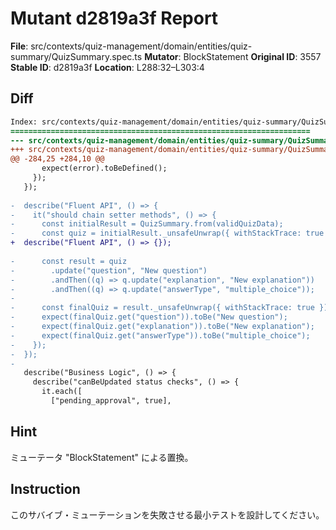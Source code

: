 # Mutant d2819a3f Report

**File**: src/contexts/quiz-management/domain/entities/quiz-summary/QuizSummary.spec.ts
**Mutator**: BlockStatement
**Original ID**: 3557
**Stable ID**: d2819a3f
**Location**: L288:32–L303:4

## Diff

```diff
Index: src/contexts/quiz-management/domain/entities/quiz-summary/QuizSummary.spec.ts
===================================================================
--- src/contexts/quiz-management/domain/entities/quiz-summary/QuizSummary.spec.ts	original
+++ src/contexts/quiz-management/domain/entities/quiz-summary/QuizSummary.spec.ts	mutated #3557
@@ -284,25 +284,10 @@
       expect(error).toBeDefined();
     });
   });
 
-  describe("Fluent API", () => {
-    it("should chain setter methods", () => {
-      const initialResult = QuizSummary.from(validQuizData);
-      const quiz = initialResult._unsafeUnwrap({ withStackTrace: true });
+  describe("Fluent API", () => {});
 
-      const result = quiz
-        .update("question", "New question")
-        .andThen((q) => q.update("explanation", "New explanation"))
-        .andThen((q) => q.update("answerType", "multiple_choice"));
-
-      const finalQuiz = result._unsafeUnwrap({ withStackTrace: true });
-      expect(finalQuiz.get("question")).toBe("New question");
-      expect(finalQuiz.get("explanation")).toBe("New explanation");
-      expect(finalQuiz.get("answerType")).toBe("multiple_choice");
-    });
-  });
-
   describe("Business Logic", () => {
     describe("canBeUpdated status checks", () => {
       it.each([
         ["pending_approval", true],
```

## Hint

ミューテータ "BlockStatement" による置換。

## Instruction

このサバイブ・ミューテーションを失敗させる最小テストを設計してください。
